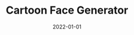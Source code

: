 ---
title: Cartoon Face Generator
summary: Write about your project here...
tags:
  - current
date: 2022-01-01
external_link: http://github.com
---